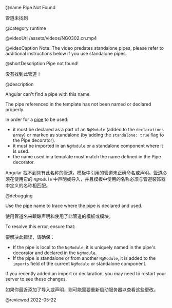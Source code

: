 @name Pipe Not Found

管道未找到

@category runtime

@videoUrl /assets/videos/NG0302.cn.mp4

@videoCaption Note: The video predates standalone pipes, please refer to additional instructions below if you use standalone pipes.

@shortDescription Pipe not found!

没有找到此管道！

@description

Angular can't find a pipe with this name.

The pipe referenced in the template has not been named or declared properly.

In order for a [pipe](guide/pipes) to be used:
 - it must be declared as a part of an `NgModule` (added to the `declarations` array) or marked as standalone (by adding the `standalone: true` flag to the Pipe decorator).
 - it must be imported in an `NgModule` or a standalone component where it is used.
 - the name used in a template must match the name defined in the Pipe decorator.

Angular 找不到具有此名称的管道。模板中引用的管道未正确命名或声明。[管道](guide/pipes)必须在使用它的 `NgModule` 中声明或导入，并且模板中使用的名称必须与管道装饰器中定义的名称相匹配。

@debugging

Use the pipe name to trace where the pipe is declared and used.

使用管道名来跟踪声明和使用了此管道的模板或模块。

To resolve this error, ensure that:

要解决此错误，请确保：

 - If the pipe is local to the `NgModule`, it is uniquely named in the pipe's decorator and declared in the `NgModule`.
 - If the pipe is standalone or from another `NgModule`, it is added to the `imports` field of the current `NgModule` or standalone component.

If you recently added an import or declaration, you may need to restart your server to see these changes.

如果你最近添加了导入或声明，则可能需要重新启动服务器以查看这些更改。

<!-- links -->

<!-- external links -->

<!-- end links -->

@reviewed 2022-05-22